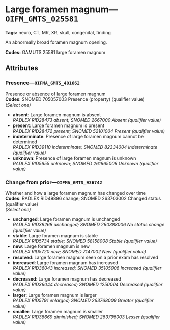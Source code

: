 # Large foramen magnum—`OIFM_GMTS_025581`

**Tags:** neuro, CT, MR, XR, skull, congenital, finding

An abnormally broad foramen magnum opening.

**Codes:** GAMUTS 25581 large foramen magnum

## Attributes

### Presence—`OIFMA_GMTS_401662`

Presence or absence of large foramen magnum  
**Codes**: SNOMED 705057003 Presence (property) (qualifier value)  
*(Select one)*

- **absent**: Large foramen magnum is absent  
_RADLEX RID28473 absent; SNOMED 2667000 Absent (qualifier value)_
- **present**: Large foramen magnum is present  
_RADLEX RID28472 present; SNOMED 52101004 Present (qualifier value)_
- **indeterminate**: Presence of large foramen magnum cannot be determined  
_RADLEX RID39110 indeterminate; SNOMED 82334004 Indeterminate (qualifier value)_
- **unknown**: Presence of large foramen magnum is unknown  
_RADLEX RID5655 unknown; SNOMED 261665006 Unknown (qualifier value)_

### Change from prior—`OIFMA_GMTS_936742`

Whether and how a large foramen magnum has changed over time  
**Codes**: RADLEX RID49896 change; SNOMED 263703002 Changed status (qualifier value)  
*(Select one)*

- **unchanged**: Large foramen magnum is unchanged  
_RADLEX RID39268 unchanged; SNOMED 260388006 No status change (qualifier value)_
- **stable**: Large foramen magnum is stable  
_RADLEX RID5734 stable; SNOMED 58158008 Stable (qualifier value)_
- **new**: Large foramen magnum is new  
_RADLEX RID5720 new; SNOMED 7147002 New (qualifier value)_
- **resolved**: Large foramen magnum seen on a prior exam has resolved  
- **increased**: Large foramen magnum has increased  
_RADLEX RID36043 increased; SNOMED 35105006 Increased (qualifier value)_
- **decreased**: Large foramen magnum has decreased  
_RADLEX RID36044 decreased; SNOMED 1250004 Decreased (qualifier value)_
- **larger**: Large foramen magnum is larger  
_RADLEX RID5791 enlarged; SNOMED 263768009 Greater (qualifier value)_
- **smaller**: Large foramen magnum is smaller  
_RADLEX RID38669 diminished; SNOMED 263796003 Lesser (qualifier value)_